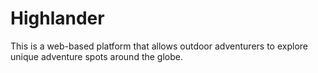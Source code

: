 # Highlander
This is a web-based platform that allows outdoor adventurers to explore unique adventure spots around the globe.



